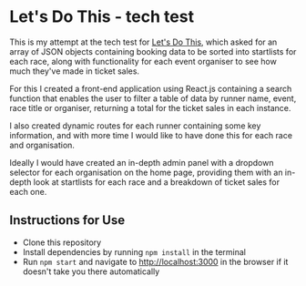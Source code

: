 # Let's Do This - tech test

This is my attempt at the tech test for [Let's Do This](https://www.letsdothis.com/gb), which asked for an array of JSON objects containing booking data to be sorted into startlists for each race, along with functionality for each event organiser to see how much they've made in ticket sales.

For this I created a front-end application using React.js containing a search function that enables the user to filter a table of data by runner name, event, race title or organiser, returning a total for the ticket sales in each instance.

I also created dynamic routes for each runner containing some key information, and with more time I would like to have done this for each race and organisation. 

Ideally I would have created an in-depth admin panel with a dropdown selector for each organisation on the home page, providing them with an in-depth look at startlists for each race and a breakdown of ticket sales for each one.

## Instructions for Use

* Clone this repository
* Install dependencies by running `npm install` in the terminal
* Run `npm start` and navigate to [http://localhost:3000](http://localhost:3000) in the browser if it doesn't take you there automatically
